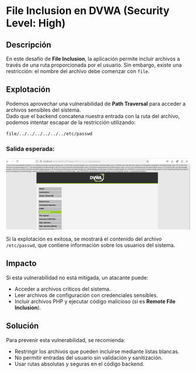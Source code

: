 # File Inclusion en DVWA (Security Level: High)

## Descripción

En este desafío de **File Inclusion**, la aplicación permite incluir archivos a través de una ruta proporcionada por el usuario. Sin embargo, existe una restricción: el nombre del archivo debe comenzar con `file`.

## Explotación

Podemos aprovechar una vulnerabilidad de **Path Traversal** para acceder a archivos sensibles del sistema.  
Dado que el backend concatena nuestra entrada con la ruta del archivo, podemos intentar escapar de la restricción utilizando:

```bash
file/../../../../../../etc/passwd
```

### Salida esperada:

![File Inclusion Output](assets/images/fileInclusionHigh.png)

Si la explotación es exitosa, se mostrará el contenido del archivo `/etc/passwd`, que contiene información sobre los usuarios del sistema.

## Impacto

Si esta vulnerabilidad no está mitigada, un atacante puede:

- Acceder a archivos críticos del sistema.
- Leer archivos de configuración con credenciales sensibles.
- Incluir archivos PHP y ejecutar código malicioso (si es **Remote File Inclusion**).

## Solución

Para prevenir esta vulnerabilidad, se recomienda:

- Restringir los archivos que pueden incluirse mediante listas blancas.
- No permitir entradas del usuario sin validación y sanitización.
- Usar rutas absolutas y seguras en el código backend.

